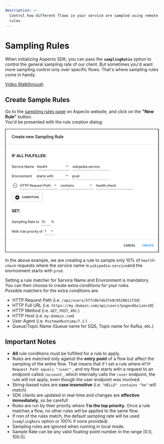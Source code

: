 ```yaml
---
description: >-
  Control how different flows in your service are sampled using remote sampling
  rules
---
```


# Sampling Rules

When initializing Aspecto SDK, you can pass the **`samplingRatio`** option to control the general sampling rate of our client. But sometimes you'd want more sampling control only over specific flows. That's where sampling rules come in handy.

[Video Walkthrough](https://www.loom.com/share/da413db506324f23ba6b89f88880ed32)

## Create Sample Rules

Go to the [sampling rules page](https://app.aspecto.io/app/settings/sampling-rules) on Aspecto website, and click on the **"New Rule"** button.  
You'd be presented with the rule creation dialog:

![](../.gitbook/assets/image%20%289%29.png)

In the above example, we are creating a rule to sample only 10% of _`health-check`_ requests where the service name is `wikipedia-service`and the environment starts with `prod`.  
  
Setting a rule matcher for Service Name and Environment is mandatory.  
You can then choose to create extra conditions for your rules.  
Possible matchers for the extra conditions are:

* HTTP Request Path \(i.e. `/api/users/5ffc067eb3fe9c9520611f34`\)
* HTTP Full URL \(i.e. `https://my.domain.com/api/users?page=6&size=10`\)
* HTTP Method \(i.e. `GET`, `POST`, etc.\)
* HTTP Host \(i.e. `my.domain.com`\)
* User Agent \(i.e. `PostmanRuntime/7.2` \) 
* Queue/Topic Name \(Queue name for SQS, Topic name for Kafka, etc.\)

## **Important Notes**

* **All** rule conditions must be fulfilled for a rule to apply. 
* Rules are matched only against the **entry point** of a flow but affect the sampling of the entire flow. That means that if I set a rule where `HTTP Request Path equals "/user"` , and my flow starts with a request to an endpoint called `/account` , which internally calls the `/user` endpoint, the rule will not apply, even though the user endpoint was involved.  
* String-based rules are **case insensitive** \(i.e. `"HELLO" contains "he"` will match\) 
* SDK clients are updated in real-time and changes are **effective immediately**, so be careful! 
* Rules are run by their priority where **1 is the top priority.** Once a rule matches a flow, no other rules will be applied to the same flow. 
* If non of the rules match, the default sampling rate will be used \(`samplingRate` option or 100% if none provided\). 
* Sampling rules are ignored when running in local mode. 
* Sample Rate can be any valid floating-point number in the range \[0.0, 100.0\].

